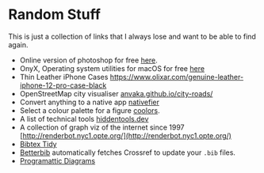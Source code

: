 # Random Stuff

This is just a collection of links that I always lose and want to be able to find again. 

* Online version of photoshop for free [here](https://www.photopea.com/).
* OnyX, Operating system utilities for macOS for free [here](https://www.titanium-software.fr/en/applications.html)
* Thin Leather iPhone Cases https://www.olixar.com/genuine-leather-iphone-12-pro-case-black
* OpenStreetMap city visualiser [anvaka.github.io/city-roads/](anvaka.github.io/city-roads/])
* Convert anything to a native app [nativefier](https://github.com/nativefier/nativefier)
* Select a colour palette for a figure [coolors](https://coolors.co/).
* A list of technical tools [hiddentools.dev](https://hiddentools.dev/)
* A collection of graph viz of the internet since 1997 [http://renderbot.nyc1.opte.org/](http://renderbot.nyc1.opte.org/)
* [Bibtex Tidy](https://flamingtempura.github.io/bibtex-tidy/)
* [Betterbib](https://github.com/nschloe/betterbib) automatically fetches Crossref to update your `.bib` files.
* [Programattic Diagrams](https://github.com/mermaid-js/mermaid/blob/develop/docs/Tutorials.md)